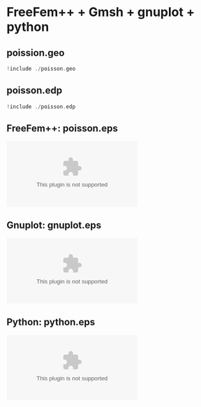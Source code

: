 # FreeFem++ + Gmsh + gnuplot + python

## poission.geo

```cpp
!include ./poisson.geo
```

## poisson.edp

```cpp
!include ./poisson.edp
```

## FreeFem++: poisson.eps
![poisson.eps](./outputs/poisson.eps)

## Gnuplot: gnuplot.eps
![gnuplot.eps](./outputs/gnuplot.eps)

## Python: python.eps
![python.eps](./outputs/python.eps)
